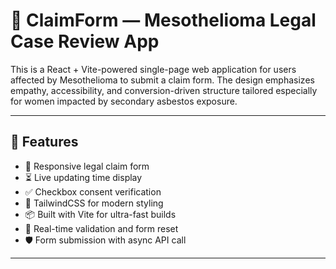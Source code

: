 # 📝 ClaimForm — Mesothelioma Legal Case Review App

This is a React + Vite-powered single-page web application for users affected by Mesothelioma to submit a claim form. The design emphasizes empathy, accessibility, and conversion-driven structure tailored especially for women impacted by secondary asbestos exposure.

---

## 🚀 Features

- 🧾 Responsive legal claim form
- ⏳ Live updating time display
- ✅ Checkbox consent verification
- 💅 TailwindCSS for modern styling
- 📦 Built with Vite for ultra-fast builds
- 🔄 Real-time validation and form reset
- 🛡️ Form submission with async API call

---

